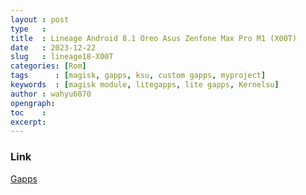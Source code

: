 ```yaml
---
layout : post
type   : 
title  : Lineage Android 8.1 Oreo Asus Zenfone Max Pro M1 (X00T)
date   : 2023-12-22
slug   : lineage18-X00T
categories: [Rom]
tags      : [magisk, gapps, ksu, custom gapps, myproject]
keywords  : [magisk module, litegapps, lite gapps, Kernelsu]
author : wahyu6070
opengraph:
toc    :
excerpt:
---
```




### Link

[Gapps](/gapps/2023/12/litegapps)



